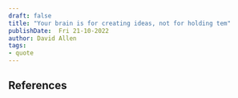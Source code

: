```yaml
---
draft: false
title: "Your brain is for creating ideas, not for holding tem"
publishDate:  Fri 21-10-2022
author: David Allen
tags: 
- quote
---
```




## References
